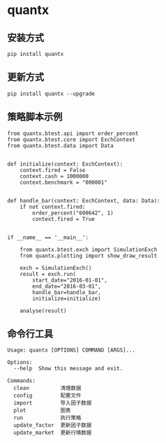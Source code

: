 quantx
======

安装方式
--------
    pip install quantx

更新方式
--------
    pip install quantx --upgrade


策略脚本示例
------
    from quantx.btest.api import order_percent
    from quantx.btest.core import ExchContext
    from quantx.btest.data import Data


    def initialize(context: ExchContext):
        context.fired = False
        context.cash = 1000000
        context.benchmark = "000001"


    def handle_bar(context: ExchContext, data: Data):
        if not context.fired:
            order_percent("600642", 1)
            context.fired = True


    if __name__ == '__main__':

        from quantx.btest.exch import SimulationExch
        from quantx.plotting import show_draw_result

        exch = SimulationExch()
        result = exch.run(
            start_date="2016-01-01",
            end_date="2016-03-01",
            handle_bar=handle_bar,
            initialize=initialize)

        analyse(result)

命令行工具
----------
    Usage: quantx [OPTIONS] COMMAND [ARGS]...

    Options:
      --help  Show this message and exit.

    Commands:
      clean          清理数据
      config         配置文件
      import         导入因子数据
      plot           图表
      run            执行策略
      update_factor  更新因子数据
      update_market  更新行情数据
